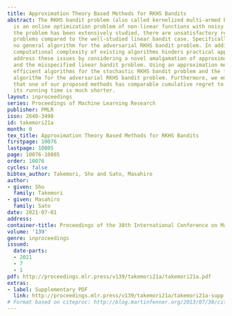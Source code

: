```yaml
---
title: Approximation Theory Based Methods for RKHS Bandits
abstract: The RKHS bandit problem (also called kernelized multi-armed bandit problem)
  is an online optimization problem of non-linear functions with noisy feedback. Although
  the problem has been extensively studied, there are unsatisfactory results for some
  problems compared to the well-studied linear bandit case. Specifically, there is
  no general algorithm for the adversarial RKHS bandit problem. In addition, high
  computational complexity of existing algorithms hinders practical application. We
  address these issues by considering a novel amalgamation of approximation theory
  and the misspecified linear bandit problem. Using an approximation method, we propose
  efficient algorithms for the stochastic RKHS bandit problem and the first general
  algorithm for the adversarial RKHS bandit problem. Furthermore, we empirically show
  that one of our proposed methods has comparable cumulative regret to IGP-UCB and
  its running time is much shorter.
layout: inproceedings
series: Proceedings of Machine Learning Research
publisher: PMLR
issn: 2640-3498
id: takemori21a
month: 0
tex_title: Approximation Theory Based Methods for RKHS Bandits
firstpage: 10076
lastpage: 10085
page: 10076-10085
order: 10076
cycles: false
bibtex_author: Takemori, Sho and Sato, Masahiro
author:
- given: Sho
  family: Takemori
- given: Masahiro
  family: Sato
date: 2021-07-01
address:
container-title: Proceedings of the 38th International Conference on Machine Learning
volume: '139'
genre: inproceedings
issued:
  date-parts:
  - 2021
  - 7
  - 1
pdf: http://proceedings.mlr.press/v139/takemori21a/takemori21a.pdf
extras:
- label: Supplementary PDF
  link: http://proceedings.mlr.press/v139/takemori21a/takemori21a-supp.pdf
# Format based on citeproc: http://blog.martinfenner.org/2013/07/30/citeproc-yaml-for-bibliographies/
---
```

